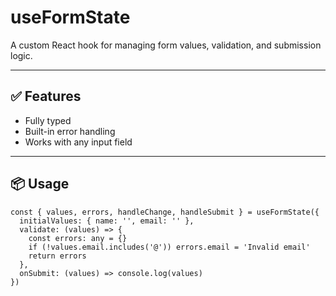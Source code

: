 # useFormState

A custom React hook for managing form values, validation, and submission logic.

---

## ✅ Features

- Fully typed
- Built-in error handling
- Works with any input field

---

## 📦 Usage

```
const { values, errors, handleChange, handleSubmit } = useFormState({
  initialValues: { name: '', email: '' },
  validate: (values) => {
    const errors: any = {}
    if (!values.email.includes('@')) errors.email = 'Invalid email'
    return errors
  },
  onSubmit: (values) => console.log(values)
})
```
